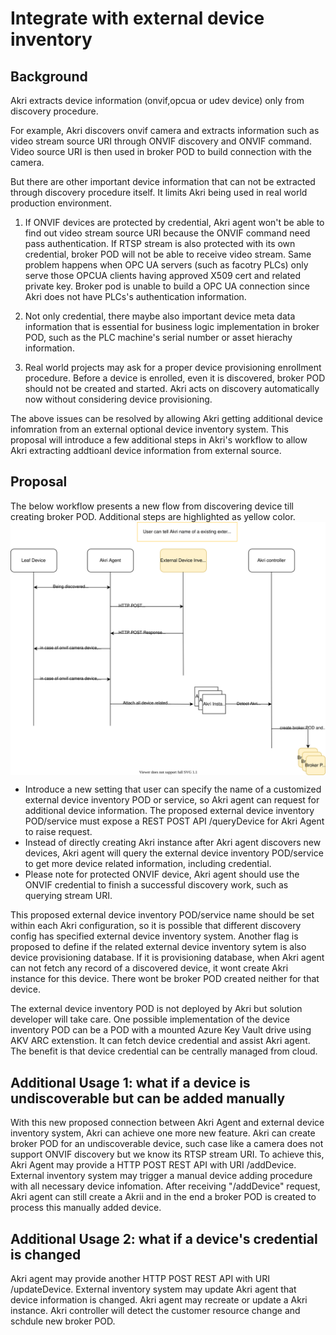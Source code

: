 # Integrate with external device inventory

## Background
Akri extracts device information (onvif,opcua or udev device) only from discovery procedure. 


For example, Akri discovers onvif camera and extracts information such as video stream source URI through ONVIF discovery and ONVIF command. Video source URI is then used in broker POD to build connection with the camera.

But there are other important device information that can not be extracted through discovery procedure itself. It limits Akri being used in real world production environment.

1.  If ONVIF devices are protected by credential, Akri agent won't be able to find out video stream source URI because the ONVIF command need pass authentication. If RTSP stream is also protected with its own credential, broker POD will not be able to receive video stream. Same problem happens when OPC UA servers (such as facotry PLCs) only serve those OPCUA clients having approved X509 cert and related private key. Broker pod is unable to build a OPC UA connection since Akri does not have PLCs's authentication information.

2. Not only credential, there maybe also important device meta data information that is essential for business logic implementation in broker POD, such as the PLC machine's serial number or asset hierachy information.

3. Real world projects may ask for a proper device provisioning enrollment procedure. Before a device is enrolled, even it is discovered, broker POD should not be created and started. Akri acts on discovery automatically now without considering device provisioning.  

The above issues can be resolved by allowing Akri getting additional device infomration from an external optional device inventory system. This proposal will introduce a few additional steps in Akri's workflow to allow Akri extracting addtioanl device information from external source. 


## Proposal

The below workflow presents a new flow from discovering device till creating broker POD. Additional steps are highlighted as yellow color.
<img src="../media/integrate-extenal-device-inventory-diagram.svg" style="padding-bottom: 10px padding-top: 20px; margin-right: auto; display: block; margin-left: auto;background-color:white"/>

- Introduce a new setting that user can specify the name of a customized external device inventory POD or service, so Akri agent can request for additional device information. The proposed external device inventory POD/service must expose a REST POST API /queryDevice for Akri Agent to raise request.
- Instead of directly creating Akri instance after Akri agent discovers new devices, Akri agent will query the external device inventory POD/service to get more device related information, including credential. 
- Please note for protected ONVIF device, Akri agent should use the ONVIF credential to finish a successful discovery work, such as querying stream URI.

This proposed external device inventory POD/service name should be set within each Akri configuration, so it is possible that different discovery config has specified external device inventory system. Another flag is proposed to define if the related external device inventory sytem is also device provisioning database. If it is provisioning database, when Akri agent can not fetch any record of a discovered device, it wont create Akri instance for this device. There wont be broker POD created neither for that device. 

The external device inventory POD is not deployed by Akri but solution developer will take care. One possible implementation of the device inventory POD can be a POD with a mounted Azure Key Vault drive using AKV ARC extenstion. It can fetch device credential and assist Akri agent. The benefit is that device credential can be centrally managed from cloud.   


## Additional Usage 1: what if a device is undiscoverable but can be added manually
With this new proposed connection between Akri Agent and external device inventory system, Akri can achieve one more new feature. Akri can create broker POD for an undiscoverable device, such case like a camera does not support ONVIF discovery but we know its RTSP stream URI.
To achieve this, Akri Agent may provide a HTTP POST REST API with URI /addDevice. External inventory system may trigger a manual device adding procedure with all necessary device infomation. After receiving "/addDevice" request, Akri agent can still create a Akrii and in the end a broker POD is created to process this manually added device.




## Additional Usage 2: what if a device's credential is changed
Akri agent may provide another HTTP POST REST API with URI /updateDevice. External inventory system may update Akri agent that device information is changed. Akri agent may recreate or update a Akri instance. Akri controller will detect the customer resource change and schdule new broker POD.